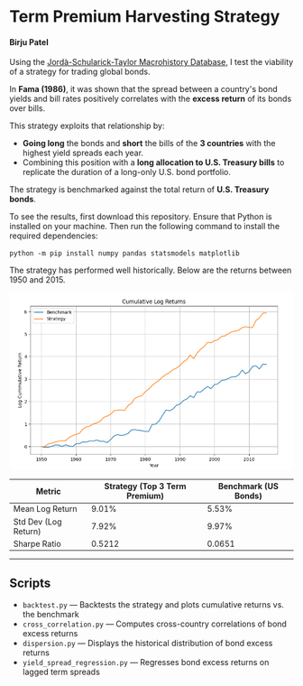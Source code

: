 # Term Premium Harvesting Strategy
#### Birju Patel

Using the [Jordà-Schularick-Taylor Macrohistory Database](https://www.macrohistory.net/data/), I test the viability of a strategy for trading global bonds.

In **Fama (1986)**, it was shown that the spread between a country's bond yields and bill rates positively correlates with the **excess return** of its bonds over bills.

This strategy exploits that relationship by:
- **Going long** the bonds and **short** the bills of the **3 countries** with the highest yield spreads each year.
- Combining this position with a **long allocation to U.S. Treasury bills** to replicate the duration of a long-only U.S. bond portfolio.

The strategy is benchmarked against the total return of **U.S. Treasury bonds**.

To see the results, first download this repository. Ensure that Python is installed on your machine. Then run the following command to install the required dependencies:

```
python -m pip install numpy pandas statsmodels matplotlib
```

The strategy has performed well historically. Below are the returns between 1950 and 2015.

![Backtest Result](backtest_result_1950_2015.png)

| Metric                     | Strategy (Top 3 Term Premium) | Benchmark (US Bonds) |
|---------------------------|-------------------------------|----------------------|
| Mean Log Return           | 9.01%                         | 5.53%               |
| Std Dev (Log Return)      | 7.92%                         | 9.97%               |
| Sharpe Ratio              | 0.5212                        | 0.0651              |

---

## Scripts

- `backtest.py` — Backtests the strategy and plots cumulative returns vs. the benchmark  
- `cross_correlation.py` — Computes cross-country correlations of bond excess returns  
- `dispersion.py` — Displays the historical distribution of bond excess returns  
- `yield_spread_regression.py` — Regresses bond excess returns on lagged term spreads
